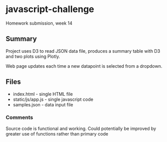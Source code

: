 # javascript-challenge

Homework submission, week 14

## Summary
Project uses D3 to read JSON data file, produces a summary table with D3 and two plots using Plotly.

Web page updates each time a new datapoint is selected from a dropdown.

## Files

- index.html - single HTML file
- static/js/app.js - single javascript code
- samples.json - data input file

### Comments
Source code is functional and working. Could potentially be improved by greater use of functions rather than primary code
